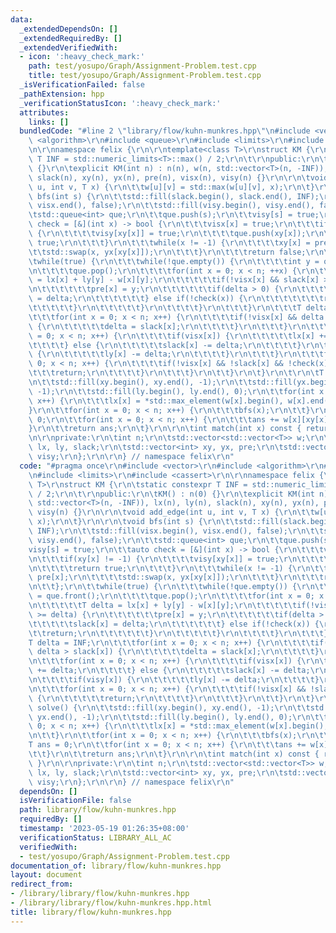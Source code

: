```yaml
---
data:
  _extendedDependsOn: []
  _extendedRequiredBy: []
  _extendedVerifiedWith:
  - icon: ':heavy_check_mark:'
    path: test/yosupo/Graph/Assignment-Problem.test.cpp
    title: test/yosupo/Graph/Assignment-Problem.test.cpp
  _isVerificationFailed: false
  _pathExtension: hpp
  _verificationStatusIcon: ':heavy_check_mark:'
  attributes:
    links: []
  bundledCode: "#line 2 \"library/flow/kuhn-munkres.hpp\"\n#include <vector>\r\n#include\
    \ <algorithm>\r\n#include <queue>\r\n#include <limits>\r\n#include <cassert>\r\
    \n\r\nnamespace felix {\r\n\r\ntemplate<class T>\r\nstruct KM {\r\n\tstatic constexpr\
    \ T INF = std::numeric_limits<T>::max() / 2;\r\n\t\r\npublic:\r\n\tKM() : n(0)\
    \ {}\r\n\texplicit KM(int n) : n(n), w(n, std::vector<T>(n, -INF)), lx(n), ly(n),\
    \ slack(n), xy(n), yx(n), pre(n), visx(n), visy(n) {}\r\n\r\n\tvoid add_edge(int\
    \ u, int v, T x) {\r\n\t\tw[u][v] = std::max(w[u][v], x);\r\n\t}\r\n\r\n\tvoid\
    \ bfs(int s) {\r\n\t\tstd::fill(slack.begin(), slack.end(), INF);\r\n\t\tstd::fill(visx.begin(),\
    \ visx.end(), false);\r\n\t\tstd::fill(visy.begin(), visy.end(), false);\r\n\t\
    \tstd::queue<int> que;\r\n\t\tque.push(s);\r\n\t\tvisy[s] = true;\r\n\t\tauto\
    \ check = [&](int x) -> bool {\r\n\t\t\tvisx[x] = true;\r\n\t\t\tif(xy[x] != -1)\
    \ {\r\n\t\t\t\tvisy[xy[x]] = true;\r\n\t\t\t\tque.push(xy[x]);\r\n\t\t\t\treturn\
    \ true;\r\n\t\t\t}\r\n\t\t\twhile(x != -1) {\r\n\t\t\t\txy[x] = pre[x];\r\n\t\t\
    \t\tstd::swap(x, yx[xy[x]]);\r\n\t\t\t}\r\n\t\t\treturn false;\r\n\t\t};\r\n\t\
    \twhile(true) {\r\n\t\t\twhile(!que.empty()) {\r\n\t\t\t\tint y = que.front();\r\
    \n\t\t\t\tque.pop();\r\n\t\t\t\tfor(int x = 0; x < n; ++x) {\r\n\t\t\t\t\tT delta\
    \ = lx[x] + ly[y] - w[x][y];\r\n\t\t\t\t\tif(!visx[x] && slack[x] >= delta) {\r\
    \n\t\t\t\t\t\tpre[x] = y;\r\n\t\t\t\t\t\tif(delta > 0) {\r\n\t\t\t\t\t\t\tslack[x]\
    \ = delta;\r\n\t\t\t\t\t\t} else if(!check(x)) {\r\n\t\t\t\t\t\t\treturn;\r\n\t\
    \t\t\t\t\t}\r\n\t\t\t\t\t}\r\n\t\t\t\t}\r\n\t\t\t}\r\n\t\t\tT delta = INF;\r\n\
    \t\t\tfor(int x = 0; x < n; x++) {\r\n\t\t\t\tif(!visx[x] && delta > slack[x])\
    \ {\r\n\t\t\t\t\tdelta = slack[x];\r\n\t\t\t\t}\r\n\t\t\t}\r\n\t\t\tfor(int x\
    \ = 0; x < n; x++) {\r\n\t\t\t\tif(visx[x]) {\r\n\t\t\t\t\tlx[x] += delta;\r\n\
    \t\t\t\t} else {\r\n\t\t\t\t\tslack[x] -= delta;\r\n\t\t\t\t}\r\n\t\t\t\tif(visy[x])\
    \ {\r\n\t\t\t\t\tly[x] -= delta;\r\n\t\t\t\t}\r\n\t\t\t}\r\n\t\t\tfor(int x =\
    \ 0; x < n; x++) {\r\n\t\t\t\tif(!visx[x] && !slack[x] && !check(x)) {\r\n\t\t\
    \t\t\treturn;\r\n\t\t\t\t}\r\n\t\t\t}\r\n\t\t}\r\n\t}\r\n\t\r\n\tT solve() {\r\
    \n\t\tstd::fill(xy.begin(), xy.end(), -1);\r\n\t\tstd::fill(yx.begin(), yx.end(),\
    \ -1);\r\n\t\tstd::fill(ly.begin(), ly.end(), 0);\r\n\t\tfor(int x = 0; x < n;\
    \ x++) {\r\n\t\t\tlx[x] = *std::max_element(w[x].begin(), w[x].end());\r\n\t\t\
    }\r\n\t\tfor(int x = 0; x < n; x++) {\r\n\t\t\tbfs(x);\r\n\t\t}\r\n\t\tT ans =\
    \ 0;\r\n\t\tfor(int x = 0; x < n; x++) {\r\n\t\t\tans += w[x][xy[x]];\r\n\t\t\
    }\r\n\t\treturn ans;\r\n\t}\r\n\r\n\tint match(int x) const { return xy[x]; }\r\
    \n\r\nprivate:\r\n\tint n;\r\n\tstd::vector<std::vector<T>> w;\r\n\tstd::vector<T>\
    \ lx, ly, slack;\r\n\tstd::vector<int> xy, yx, pre;\r\n\tstd::vector<bool> visx,\
    \ visy;\r\n};\r\n\r\n} // namespace felix\r\n"
  code: "#pragma once\r\n#include <vector>\r\n#include <algorithm>\r\n#include <queue>\r\
    \n#include <limits>\r\n#include <cassert>\r\n\r\nnamespace felix {\r\n\r\ntemplate<class\
    \ T>\r\nstruct KM {\r\n\tstatic constexpr T INF = std::numeric_limits<T>::max()\
    \ / 2;\r\n\t\r\npublic:\r\n\tKM() : n(0) {}\r\n\texplicit KM(int n) : n(n), w(n,\
    \ std::vector<T>(n, -INF)), lx(n), ly(n), slack(n), xy(n), yx(n), pre(n), visx(n),\
    \ visy(n) {}\r\n\r\n\tvoid add_edge(int u, int v, T x) {\r\n\t\tw[u][v] = std::max(w[u][v],\
    \ x);\r\n\t}\r\n\r\n\tvoid bfs(int s) {\r\n\t\tstd::fill(slack.begin(), slack.end(),\
    \ INF);\r\n\t\tstd::fill(visx.begin(), visx.end(), false);\r\n\t\tstd::fill(visy.begin(),\
    \ visy.end(), false);\r\n\t\tstd::queue<int> que;\r\n\t\tque.push(s);\r\n\t\t\
    visy[s] = true;\r\n\t\tauto check = [&](int x) -> bool {\r\n\t\t\tvisx[x] = true;\r\
    \n\t\t\tif(xy[x] != -1) {\r\n\t\t\t\tvisy[xy[x]] = true;\r\n\t\t\t\tque.push(xy[x]);\r\
    \n\t\t\t\treturn true;\r\n\t\t\t}\r\n\t\t\twhile(x != -1) {\r\n\t\t\t\txy[x] =\
    \ pre[x];\r\n\t\t\t\tstd::swap(x, yx[xy[x]]);\r\n\t\t\t}\r\n\t\t\treturn false;\r\
    \n\t\t};\r\n\t\twhile(true) {\r\n\t\t\twhile(!que.empty()) {\r\n\t\t\t\tint y\
    \ = que.front();\r\n\t\t\t\tque.pop();\r\n\t\t\t\tfor(int x = 0; x < n; ++x) {\r\
    \n\t\t\t\t\tT delta = lx[x] + ly[y] - w[x][y];\r\n\t\t\t\t\tif(!visx[x] && slack[x]\
    \ >= delta) {\r\n\t\t\t\t\t\tpre[x] = y;\r\n\t\t\t\t\t\tif(delta > 0) {\r\n\t\t\
    \t\t\t\t\tslack[x] = delta;\r\n\t\t\t\t\t\t} else if(!check(x)) {\r\n\t\t\t\t\t\
    \t\treturn;\r\n\t\t\t\t\t\t}\r\n\t\t\t\t\t}\r\n\t\t\t\t}\r\n\t\t\t}\r\n\t\t\t\
    T delta = INF;\r\n\t\t\tfor(int x = 0; x < n; x++) {\r\n\t\t\t\tif(!visx[x] &&\
    \ delta > slack[x]) {\r\n\t\t\t\t\tdelta = slack[x];\r\n\t\t\t\t}\r\n\t\t\t}\r\
    \n\t\t\tfor(int x = 0; x < n; x++) {\r\n\t\t\t\tif(visx[x]) {\r\n\t\t\t\t\tlx[x]\
    \ += delta;\r\n\t\t\t\t} else {\r\n\t\t\t\t\tslack[x] -= delta;\r\n\t\t\t\t}\r\
    \n\t\t\t\tif(visy[x]) {\r\n\t\t\t\t\tly[x] -= delta;\r\n\t\t\t\t}\r\n\t\t\t}\r\
    \n\t\t\tfor(int x = 0; x < n; x++) {\r\n\t\t\t\tif(!visx[x] && !slack[x] && !check(x))\
    \ {\r\n\t\t\t\t\treturn;\r\n\t\t\t\t}\r\n\t\t\t}\r\n\t\t}\r\n\t}\r\n\t\r\n\tT\
    \ solve() {\r\n\t\tstd::fill(xy.begin(), xy.end(), -1);\r\n\t\tstd::fill(yx.begin(),\
    \ yx.end(), -1);\r\n\t\tstd::fill(ly.begin(), ly.end(), 0);\r\n\t\tfor(int x =\
    \ 0; x < n; x++) {\r\n\t\t\tlx[x] = *std::max_element(w[x].begin(), w[x].end());\r\
    \n\t\t}\r\n\t\tfor(int x = 0; x < n; x++) {\r\n\t\t\tbfs(x);\r\n\t\t}\r\n\t\t\
    T ans = 0;\r\n\t\tfor(int x = 0; x < n; x++) {\r\n\t\t\tans += w[x][xy[x]];\r\n\
    \t\t}\r\n\t\treturn ans;\r\n\t}\r\n\r\n\tint match(int x) const { return xy[x];\
    \ }\r\n\r\nprivate:\r\n\tint n;\r\n\tstd::vector<std::vector<T>> w;\r\n\tstd::vector<T>\
    \ lx, ly, slack;\r\n\tstd::vector<int> xy, yx, pre;\r\n\tstd::vector<bool> visx,\
    \ visy;\r\n};\r\n\r\n} // namespace felix\r\n"
  dependsOn: []
  isVerificationFile: false
  path: library/flow/kuhn-munkres.hpp
  requiredBy: []
  timestamp: '2023-05-19 01:26:35+08:00'
  verificationStatus: LIBRARY_ALL_AC
  verifiedWith:
  - test/yosupo/Graph/Assignment-Problem.test.cpp
documentation_of: library/flow/kuhn-munkres.hpp
layout: document
redirect_from:
- /library/library/flow/kuhn-munkres.hpp
- /library/library/flow/kuhn-munkres.hpp.html
title: library/flow/kuhn-munkres.hpp
---
```

